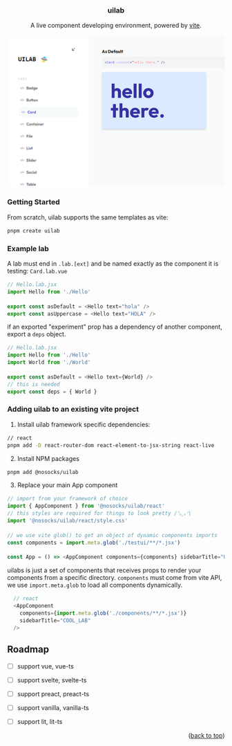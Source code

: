 <h3 align="center">uilab</h3>

<p align="center">A live component developing environment, powered by <a href="https://vitejs.dev">vite</a>.</p>

<p align="center">
  <img style="border-radius:8px;margin:auto;" src="preview.png" />
</p>

### Getting Started

From scratch, uilab supports the same templates as vite:

  ```sh
  pnpm create uilab
  ```

### Example lab

A lab must end in `.lab.[ext]` and be named exactly as the component it is testing: `Card.lab.vue`

  ```js
  // Hello.lab.jsx
  import Hello from './Hello'

  export const asDefault = <Hello text="hola" />
  export const asUppercase = <Hello text="HOLA" />
  ```

  if an exported "experiment" prop has a dependency of another component, export a `deps` object.

  ```js
  // Hello.lab.jsx
  import Hello from './Hello'
  import World from './World'

  export const asDefault = <Hello text={World} />
  // this is needed
  export const deps = { World }
  ```
### Adding uilab to an existing vite project


1. Install uilab framework specific dependencies:
```sh
// react
pnpm add -D react-router-dom react-element-to-jsx-string react-live
```
2. Install NPM packages
  ```sh
  pnpm add @nosocks/uilab
  ```
3. Replace your main App component
  ```js
  // import from your framework of choice
  import { AppComponent } from '@nosocks/uilab/react'
  // this styles are required for things to look pretty /ᐠ｡ꞈ｡ᐟ\
  import '@nosocks/uilab/react/style.css'

  // we use vite glob() to get an object of dynamic components imports
  const components = import.meta.glob('./testui/**/*.jsx')

  const App = () => <AppComponent components={components} sidebarTitle="UITEST" />
   ```

uilabs is just a set of components that receives props to render your components from a specific directory. `components` must come from vite API, we use `import.meta.glob` to load all components dynamically.

  ```js
    // react
    <AppComponent
      components={import.meta.glob('./components/**/*.jsx')}
      sidebarTitle="COOL_LAB"
    />
  ```


## Roadmap

- [ ] support vue, vue-ts
- [ ] support svelte, svelte-ts
- [ ] support preact, preact-ts
- [ ] support vanilla, vanilla-ts
- [ ] support lit, lit-ts



<p align="right">(<a href="#top">back to top</a>)</p>
